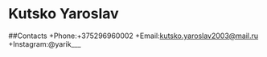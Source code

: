 
# Kutsko Yaroslav



##Contacts
    +Phone:+375296960002
    +Email:kutsko.yaroslav2003@mail.ru
    +Instagram:@yarik___
